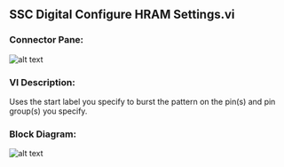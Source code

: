 ## **SSC Digital Configure HRAM Settings.vi**
### Connector Pane:
![alt text](/Digital/SSC%20Digital/HRAM/SSC%20Digital%20Configure%20HRAM%20Settings.vic.png "SSC Digital Configure HRAM Settings.vi connector pane")

### VI Description:
Uses the start label you specify to burst the pattern on the pin(s) and pin group(s) you specify.

### Block Diagram:
![alt text](/Digital/SSC%20Digital/HRAM/SSC%20Digital%20Configure%20HRAM%20Settings.vid.png "SSC Digital Configure HRAM Settings.vi block diagram")
